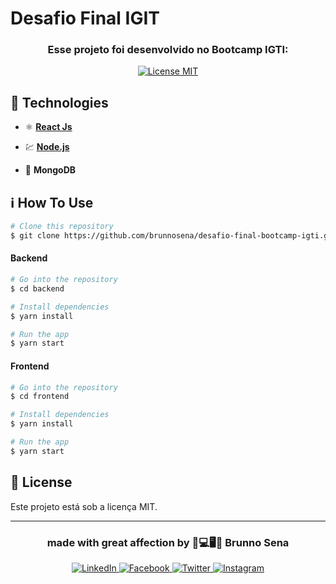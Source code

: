 # Desafio Final IGIT

<h3  align="center"> Esse projeto foi desenvolvido no Bootcamp IGTI:</h3>

<p align="center">
  <a href="https://opensource.org/licenses/MIT">
    <img src="https://img.shields.io/badge/License-MIT-blue.svg" alt="License MIT">
  </a>
</p>

## :rocket: Technologies

- ⚛️ [**React Js**][react]

- 💹 [**Node.js**][node]

- 📄 **MongoDB**

  

## :information_source: How To Use

```bash
# Clone this repository
$ git clone https://github.com/brunnosena/desafio-final-bootcamp-igti.git
```

#### Backend

```bash
# Go into the repository
$ cd backend

# Install dependencies
$ yarn install

# Run the app
$ yarn start
```

#### Frontend

```bash
# Go into the repository
$ cd frontend

# Install dependencies
$ yarn install

# Run the app
$ yarn start
```



## :memo: License

Este projeto está sob a licença MIT.

---

<h3 align="center">
  made with great affection by 💚💻🖥💚 Brunno Sena
</h3>

<p align="center">
  <a href="https://www.linkedin.com/in/brunnosena">
    <img alt="LinkedIn" src="https://img.shields.io/badge/LinkedIn-/brunnosena-0e76a8?style=flat&logoColor=white&logo=linkedin">
  </a>
  <a href="https://www.facebook.com/brunnosena">
    <img alt="Facebook" src="https://img.shields.io/badge/Facebook-/brunnosena-1778F2?style=flat&logoColor=white&logo=facebook">
  </a>
    <a href="https://www.twitter.com/brunnosena">
    <img alt="Twitter" src="https://img.shields.io/badge/Twitter-/brunnosena-1778F2?style=flat&logoColor=white&logo=twitter">
  </a>
  <a href="https://www.instagram.com/brunnosena/">
    <img alt="Instagram" src="https://img.shields.io/badge/Instagram-@brunnosena-833AB4?style=flat&logoColor=white&logo=instagram">
  </a>
</p>

[node]: https://nodejs.org/en/
[react]: https://reactjs.org